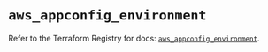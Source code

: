 # `aws_appconfig_environment`

Refer to the Terraform Registry for docs: [`aws_appconfig_environment`](https://registry.terraform.io/providers/hashicorp/aws/5.86.1/docs/resources/appconfig_environment).
